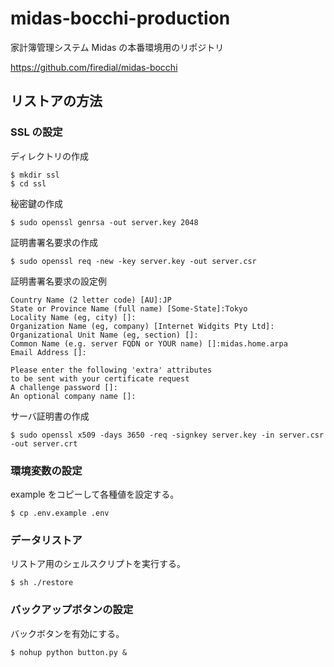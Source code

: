 # midas-bocchi-production

家計簿管理システム Midas の本番環境用のリポジトリ

https://github.com/firedial/midas-bocchi

## リストアの方法

### SSL の設定

ディレクトリの作成

```
$ mkdir ssl
$ cd ssl
```

秘密鍵の作成

```
$ sudo openssl genrsa -out server.key 2048
```

証明書署名要求の作成

```
$ sudo openssl req -new -key server.key -out server.csr
```

証明書署名要求の設定例

```
Country Name (2 letter code) [AU]:JP
State or Province Name (full name) [Some-State]:Tokyo
Locality Name (eg, city) []:
Organization Name (eg, company) [Internet Widgits Pty Ltd]:
Organizational Unit Name (eg, section) []:
Common Name (e.g. server FQDN or YOUR name) []:midas.home.arpa
Email Address []:

Please enter the following 'extra' attributes
to be sent with your certificate request
A challenge password []:
An optional company name []:
```

サーバ証明書の作成
```
$ sudo openssl x509 -days 3650 -req -signkey server.key -in server.csr -out server.crt
```

### 環境変数の設定

example をコピーして各種値を設定する。

```
$ cp .env.example .env
```

### データリストア

リストア用のシェルスクリプトを実行する。

```
$ sh ./restore
```

### バックアップボタンの設定

バックボタンを有効にする。

```
$ nohup python button.py &
```

